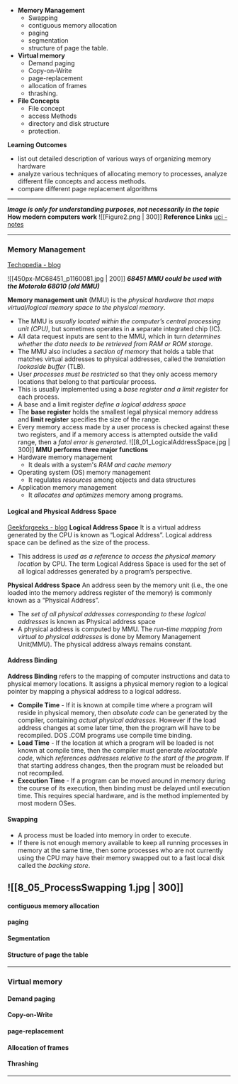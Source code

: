 - __Memory Management__
	- Swapping
	- contiguous memory allocation
	- paging
	- segmentation
	- structure of page the table.  
- __Virtual memory__
	- Demand paging
	- Copy-on-Write
	- page-replacement
	- allocation of frames
	- thrashing.  
- __File Concepts__
	-  File concept
	- access Methods
	- directory and disk structure
	- protection.  

__Learning Outcomes__
- list out detailed description of various ways of organizing memory hardware  
- analyze various techniques of allocating memory to processes, analyze different file concepts and access methods.
- compare different page replacement algorithms

---
___Image is only for understanding purposes, not necessarily in the topic___
__How modern computers work__
![[Figure2.png | 300]]
__Reference Links__
[uci - notes](https://www.cs.uic.edu/~jbell/CourseNotes/OperatingSystems/8_MainMemory.html)

---
### Memory Management
[Techopedia - blog](https://www.techopedia.com/definition/4768/memory-management-unit-mmu)

![[450px-MC68451_p1160081.jpg | 200]]
___68451 MMU could be used with the Motorola 68010 (old MMU)___

__Memory management unit__ (MMU) is the _physical hardware that maps virtual/logical memory space to the physical memory_.
- The MMU is _usually located within the computer’s central processing unit (CPU)_, but sometimes operates in a separate integrated chip (IC).
- All data request inputs are sent to the MMU, which in turn _determines whether the data needs to be retrieved from RAM or ROM storage_.
- The MMU also includes a _section of memory_ that holds a table that matches virtual addresses to physical addresses, called the _translation lookaside buffer_ (TLB).
- User _processes must be restricted_ so that they only access memory locations that belong to that particular process. 
- This is usually implemented using a _base register and a limit register_ for each process.
- A base and a limit register _define a logical address space_
- The __base register__ holds the smallest legal physical memory address and __limit register__ specifies the size of the range.
- Every memory access made by a user process is checked against these two registers, and if a memory access is attempted outside the valid range, then a _fatal error is generated_.
![[8_01_LogicalAddressSpace.jpg | 300]]
__MMU performs three major functions__
-   Hardware memory management
	- It deals with a system's _RAM and cache memory_
-   Operating system (OS) memory management
	- It regulates _resources_ among objects and data structures
-   Application memory management
	- It _allocates and optimizes_ memory among programs.

#### Logical and Physical Address Space
[Geekforgeeks - blog](https://www.geeksforgeeks.org/logical-and-physical-address-in-operating-system/)
__Logical Address Space__
It is a virtual address generated by the CPU is known as “Logical Address”. Logical address space can be defined as the size of the process. 
- This address is _used as a reference to access the physical memory location_ by CPU. The term Logical Address Space is used for the set of all logical addresses generated by a program’s perspective.

__Physical Address Space__
An address seen by the memory unit (i.e., the one loaded into the memory address register of the memory) is commonly known as a “Physical Address”.
- The _set of all physical addresses corresponding to these logical addresses_ is known as Physical address space
- A physical address is computed by MMU. The _run-time mapping from virtual to physical addresses_ is done by Memory Management Unit(MMU). The physical address always remains constant.

#### Address Binding
__Address Binding__ refers to the mapping of computer instructions and data to physical memory locations. It assigns a physical memory region to a logical pointer by mapping a physical address to a logical address. 
-   **Compile Time** - If it is known at compile time where a program will reside in physical memory, then _absolute code_ can be generated by the compiler, containing _actual physical addresses_. However if the load address changes at some later time, then the program will have to be recompiled. DOS .COM programs use compile time binding.
-   **Load Time** - If the location at which a program will be loaded is not known at compile time, then the compiler must generate _relocatable code_, which _references addresses relative to the start of the program_. If that starting address changes, then the program must be reloaded but not recompiled.
-   **Execution Time** - If a program can be moved around in memory during the course of its execution, then binding must be delayed until execution time. This requires special hardware, and is the method implemented by most modern OSes.

#### Swapping
-  A process must be loaded into memory in order to execute.
-  If there is not enough memory available to keep all running processes in memory at the same time, then some processes who are not currently using the CPU may have their memory swapped out to a fast local disk called the _backing store_.

![[8_05_ProcessSwapping 1.jpg | 300]]
- 

#### contiguous memory allocation

#### paging

#### Segmentation

#### Structure of page the table

---
### Virtual memory
#### Demand paging

#### Copy-on-Write

#### page-replacement

#### Allocation of frames

#### Thrashing
---
